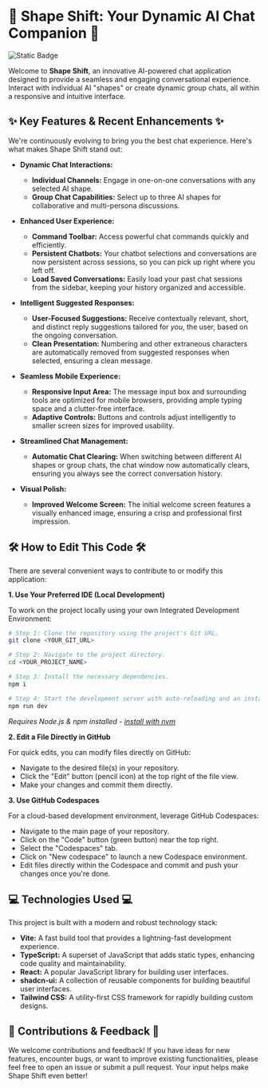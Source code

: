 # 🚀 Shape Shift: Your Dynamic AI Chat Companion 🚀

![Static Badge](https://img.shields.io/badge/Shape-Shift-purple?style=plastic&logo=googlemessages&logoColor=cyan&logoSize=auto&labelColor=dark-gray&link=https%3A%2F%2Fshapeshift.is-great.org%2F)

Welcome to **Shape Shift**, an innovative AI-powered chat application designed to provide a seamless and engaging conversational experience. Interact with individual AI "shapes" or create dynamic group chats, all within a responsive and intuitive interface.

## ✨ Key Features & Recent Enhancements ✨

We're continuously evolving to bring you the best chat experience. Here's what makes Shape Shift stand out:

*   **Dynamic Chat Interactions:**
    *   **Individual Channels:** Engage in one-on-one conversations with any selected AI shape.
    *   **Group Chat Capabilities:** Select up to three AI shapes for collaborative and multi-persona discussions.

*   **Enhanced User Experience:**
    *   **Command Toolbar:** Access powerful chat commands quickly and efficiently.
    *   **Persistent Chatbots:** Your chatbot selections and conversations are now persistent across sessions, so you can pick up right where you left off.
    *   **Load Saved Conversations:** Easily load your past chat sessions from the sidebar, keeping your history organized and accessible.

*   **Intelligent Suggested Responses:**
    *   **User-Focused Suggestions:** Receive contextually relevant, short, and distinct reply suggestions tailored for *you*, the user, based on the ongoing conversation.
    *   **Clean Presentation:** Numbering and other extraneous characters are automatically removed from suggested responses when selected, ensuring a clean message.

*   **Seamless Mobile Experience:**
    *   **Responsive Input Area:** The message input box and surrounding tools are optimized for mobile browsers, providing ample typing space and a clutter-free interface.
    *   **Adaptive Controls:** Buttons and controls adjust intelligently to smaller screen sizes for improved usability.

*   **Streamlined Chat Management:**
    *   **Automatic Chat Clearing:** When switching between different AI shapes or group chats, the chat window now automatically clears, ensuring you always see the correct conversation history.

*   **Visual Polish:**
    *   **Improved Welcome Screen:** The initial welcome screen features a visually enhanced image, ensuring a crisp and professional first impression.

## 🛠️ How to Edit This Code 🛠️

There are several convenient ways to contribute to or modify this application:

**1. Use Your Preferred IDE (Local Development)**

To work on the project locally using your own Integrated Development Environment:

```sh
# Step 1: Clone the repository using the project's Git URL.
git clone <YOUR_GIT_URL>

# Step 2: Navigate to the project directory.
cd <YOUR_PROJECT_NAME>

# Step 3: Install the necessary dependencies.
npm i

# Step 4: Start the development server with auto-reloading and an instant preview.
npm run dev
```
*Requires Node.js & npm installed - [install with nvm](https://github.com/nvm-sh/nvm#installing-and-updating)*

**2. Edit a File Directly in GitHub**

For quick edits, you can modify files directly on GitHub:

*   Navigate to the desired file(s) in your repository.
*   Click the "Edit" button (pencil icon) at the top right of the file view.
*   Make your changes and commit them directly.

**3. Use GitHub Codespaces**

For a cloud-based development environment, leverage GitHub Codespaces:

*   Navigate to the main page of your repository.
*   Click on the "Code" button (green button) near the top right.
*   Select the "Codespaces" tab.
*   Click on "New codespace" to launch a new Codespace environment.
*   Edit files directly within the Codespace and commit and push your changes once you're done.

## 💻 Technologies Used 💻

This project is built with a modern and robust technology stack:

*   **Vite:** A fast build tool that provides a lightning-fast development experience.
*   **TypeScript:** A superset of JavaScript that adds static types, enhancing code quality and maintainability.
*   **React:** A popular JavaScript library for building user interfaces.
*   **shadcn-ui:** A collection of reusable components for building beautiful user interfaces.
*   **Tailwind CSS:** A utility-first CSS framework for rapidly building custom designs.

## 🤝 Contributions & Feedback 🤝

We welcome contributions and feedback! If you have ideas for new features, encounter bugs, or want to improve existing functionalities, please feel free to open an issue or submit a pull request. Your input helps make Shape Shift even better!